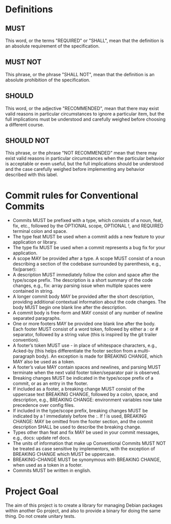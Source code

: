 # Definitions
## MUST
This word, or the terms "REQUIRED" or "SHALL", mean that the definition is an absolute requirement of the specification.
## MUST NOT
This phrase, or the phrase "SHALL NOT", mean that the definition is an absolute prohibition of the specification.
## SHOULD
This word, or the adjective "RECOMMENDED", mean that there may exist valid reasons in particular circumstances to ignore a particular item, but the full implications must be understood and carefully weighed before choosing a different course.
## SHOULD NOT
This phrase, or the phrase "NOT RECOMMENDED" mean that there may exist valid reasons in particular circumstances when the particular behavior is acceptable or even useful, but the full implications should be understood and the case carefully weighed before implementing any behavior described with this label.

# Commit rules for Conventional Commits

* Commits MUST be prefixed with a type, which consists of a noun, feat, fix, etc., followed by the OPTIONAL scope, OPTIONAL !, and REQUIRED terminal colon and space.
* The type feat MUST be used when a commit adds a new feature to your application or library.
* The type fix MUST be used when a commit represents a bug fix for your application.
* A scope MAY be provided after a type. A scope MUST consist of a noun describing a section of the codebase surrounded by parenthesis, e.g., fix(parser):
* A description MUST immediately follow the colon and space after the type/scope prefix. The description is a short summary of the code changes, e.g., fix: array parsing issue when multiple spaces were contained in string.
* A longer commit body MAY be provided after the short description, providing additional contextual information about the code changes. The body MUST begin one blank line after the description.
* A commit body is free-form and MAY consist of any number of newline separated paragraphs.
* One or more footers MAY be provided one blank line after the body. Each footer MUST consist of a word token, followed by either a :<space> or <space># separator, followed by a string value (this is inspired by the git trailer convention).
* A footer’s token MUST use - in place of whitespace characters, e.g., Acked-by (this helps differentiate the footer section from a multi-paragraph body). An exception is made for BREAKING CHANGE, which MAY also be used as a token.
* A footer’s value MAY contain spaces and newlines, and parsing MUST terminate when the next valid footer token/separator pair is observed.
* Breaking changes MUST be indicated in the type/scope prefix of a commit, or as an entry in the footer.
* If included as a footer, a breaking change MUST consist of the uppercase text BREAKING CHANGE, followed by a colon, space, and description, e.g., BREAKING CHANGE: environment variables now take precedence over config files.
* If included in the type/scope prefix, breaking changes MUST be indicated by a ! immediately before the :. If ! is used, BREAKING CHANGE: MAY be omitted from the footer section, and the commit description SHALL be used to describe the breaking change.
* Types other than feat and fix MAY be used in your commit messages, e.g., docs: update ref docs.
* The units of information that make up Conventional Commits MUST NOT be treated as case sensitive by implementors, with the exception of BREAKING CHANGE which MUST be uppercase.
* BREAKING-CHANGE MUST be synonymous with BREAKING CHANGE, when used as a token in a footer.
* Commits MUST be written in english.

# Project Goal
The aim of this project is to create a library for managing Debian packages within another Go project, and also to provide a binary for doing the same thing.
Do not create unitary tests.